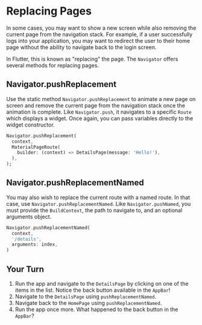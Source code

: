 # Replacing Pages

In some cases, you may want to show a new screen while also removing the current
page from the navigation stack. For example, if a user successfully logs into
your application, you may want to redirect the user to their home page without
the ability to navigate back to the login screen.

In Flutter, this is known as "replacing" the page. The `Navigator` offers
several methods for replacing pages.

## Navigator.pushReplacement

Use the static method `Navigator.pushReplacement` to animate a new page on
screen and remove the current page from the navigation stack once the animation
is complete. Like `Navigator.push`, it navigates to a specific `Route` which
displays a widget. Once again, you can pass variables directly to the widget
constructor.

```dart
Navigator.pushReplacement(
  context,
  MaterialPageRoute(
    builder: (context) => DetailsPage(message: 'Hello!'),
  ),
);
```

## Navigator.pushReplacementNamed

You may also wish to replace the current route with a named route. In that case,
use `Navigator.pushReplacementNamed`. Like `Navigator.pushNamed`, you must
provide the `BuildContext`, the path to navigate to, and an optional arguments
object.

```dart
Navigator.pushReplacementNamed(
  context,
  '/details',
  arguments: index,
)
```

## Your Turn

  1. Run the app and navigate to the `DetailsPage` by clicking on one of the
     items in the list. Notice the back button available in the `AppBar`!
  2. Navigate to the `DetailsPage` using `pushReplacementNamed`.
  3. Navigate back to the `HomePage` using `pushReplacementNamed`.
  4. Run the app once more. What happened to the back button in the `AppBar`?